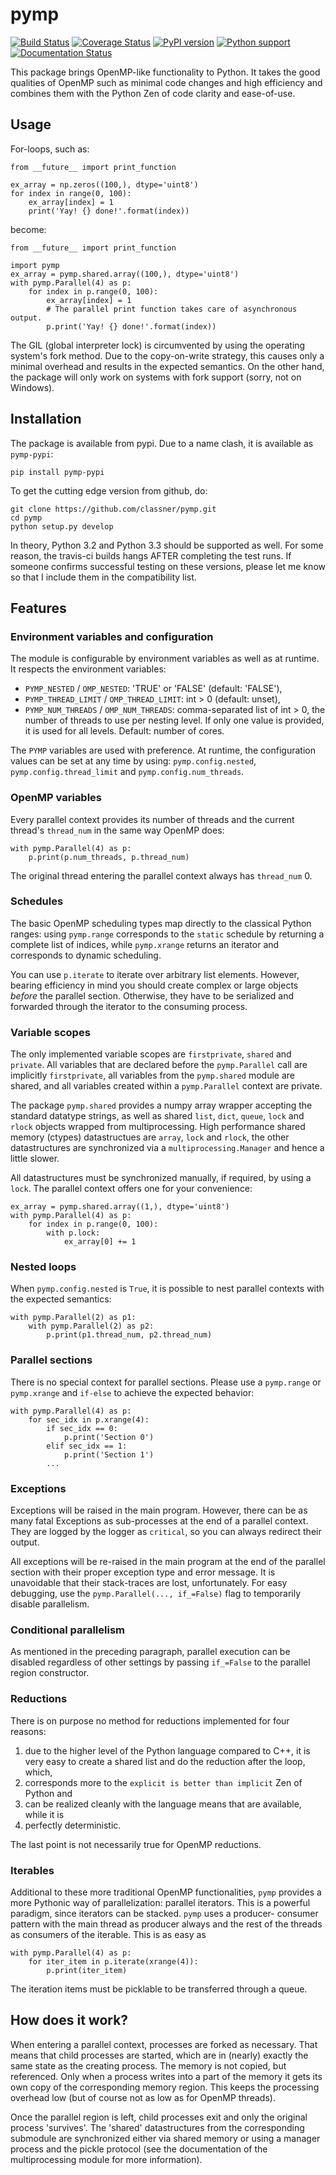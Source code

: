 
# pymp

[![Build Status](https://travis-ci.org/classner/pymp.svg?branch=master)](https://travis-ci.org/classner/pymp)
[![Coverage Status](https://coveralls.io/repos/github/classner/pymp/badge.svg?branch=master)](https://coveralls.io/github/classner/pymp?branch=master)
[![PyPI version](https://badge.fury.io/py/pymp-pypi.png)](https://badge.fury.io/py/pymp-pypi)
[![Python support](https://img.shields.io/badge/python-2.6%2C2.7%2C3.4%2C3.5%2C3.6-blue.svg)](https://travis-ci.org/classner/pymp)
[![Documentation Status](https://readthedocs.org/projects/pymp/badge/?version=latest)](http://pymp.readthedocs.io/en/latest/?badge=latest)

This package brings OpenMP-like functionality to Python. It takes the good
qualities of OpenMP such as minimal code changes and high efficiency and
combines them with the Python Zen of code clarity and ease-of-use.

## Usage

For-loops, such as:

```
from __future__ import print_function

ex_array = np.zeros((100,), dtype='uint8')
for index in range(0, 100):
    ex_array[index] = 1
    print('Yay! {} done!'.format(index))
```

become:

```
from __future__ import print_function

import pymp
ex_array = pymp.shared.array((100,), dtype='uint8')
with pymp.Parallel(4) as p:
    for index in p.range(0, 100):
        ex_array[index] = 1
        # The parallel print function takes care of asynchronous output.
        p.print('Yay! {} done!'.format(index))
```

The GIL (global interpreter lock) is circumvented by using the operating
system's fork method. Due to the copy-on-write strategy, this causes
only a minimal overhead and results in the expected semantics. On the
other hand, the package will only work on systems with fork support (sorry,
not on Windows).

## Installation

The package is available from pypi. Due to a name clash, it is
available as ``pymp-pypi``:

```
pip install pymp-pypi
```

To get the cutting edge version from github, do:

```
git clone https://github.com/classner/pymp.git
cd pymp
python setup.py develop
```

In theory, Python 3.2 and Python 3.3 should be supported as well. For some
reason, the travis-ci builds hangs AFTER completing the test runs. If someone
confirms successful testing on these versions, please let me know so that I
include them in the compatibility list.

## Features

### Environment variables and configuration

The module is configurable by environment variables as well as at runtime.
It respects the environment variables:
* `PYMP_NESTED` / `OMP_NESTED`: 'TRUE' or 'FALSE' (default: 'FALSE'),
* `PYMP_THREAD_LIMIT` / `OMP_THREAD_LIMIT`: int > 0 (default: unset),
* `PYMP_NUM_THREADS` / `OMP_NUM_THREADS`: comma-separated list of int > 0,
the number of threads to use per nesting level. If only one value is provided,
it is used for all levels. Default: number of cores.

The `PYMP` variables are used with preference. At runtime, the configuration
values can be set at any time by using: `pymp.config.nested`,
`pymp.config.thread_limit` and `pymp.config.num_threads`.

### OpenMP variables

Every parallel context provides its number of threads and the current thread's
`thread_num` in the same way OpenMP does:

```
with pymp.Parallel(4) as p:
    p.print(p.num_threads, p.thread_num)
```

The original thread entering the parallel context always has `thread_num` 0.

### Schedules

The basic OpenMP scheduling types map directly to the classical Python ranges:
using `pymp.range` corresponds to the `static` schedule by returning a complete
list of indices, while `pymp.xrange` returns an iterator and corresponds to
dynamic scheduling.

You can use `p.iterate` to iterate over arbitrary
list elements. However, bearing efficiency in mind you should create complex or
large objects *before* the parallel section. Otherwise, they
have to be serialized and forwarded through the iterator to the
consuming process.

### Variable scopes

The only implemented variable scopes are `firstprivate`, `shared` and
`private`. All variables that are declared before the `pymp.Parallel` call
are implicitly `firstprivate`, all variables from the `pymp.shared`
module are shared, and all variables created within a `pymp.Parallel` context
are private.

The package `pymp.shared` provides a numpy array wrapper accepting the standard
datatype strings, as well as shared `list`, `dict`, `queue`, `lock` and `rlock`
objects wrapped from multiprocessing. High performance shared memory (ctypes)
datastructues are `array`, `lock` and `rlock`, the other datastructures are
synchronized via a `multiprocessing.Manager` and hence a little slower.

All datastructures must be synchronized manually, if required, by using a
`lock`. The parallel context offers one for your convenience:

```
ex_array = pymp.shared.array((1,), dtype='uint8')
with pymp.Parallel(4) as p:
    for index in p.range(0, 100):
        with p.lock:
            ex_array[0] += 1
```

### Nested loops

When `pymp.config.nested` is `True`, it is possible to nest parallel contexts
with the expected semantics:

```
with pymp.Parallel(2) as p1:
    with pymp.Parallel(2) as p2:
        p.print(p1.thread_num, p2.thread_num)
```

### Parallel sections

There is no special context for parallel sections. Please use a `pymp.range` or
`pymp.xrange` and `if-else` to achieve the expected behavior:

```
with pymp.Parallel(4) as p:
    for sec_idx in p.xrange(4):
        if sec_idx == 0:
            p.print('Section 0')
        elif sec_idx == 1:
            p.print('Section 1')
        ...
```

### Exceptions

Exceptions will be raised in the main program. However, there can be as many
fatal Exceptions as sub-processes at the end of a parallel context. They are
logged by the logger as `critical`, so you can always redirect their output.

All exceptions will be re-raised in the main program at the end of the parallel
section with their proper exception type and error message. It is unavoidable
that their stack-traces are lost, unfortunately. For easy debugging, use the
``pymp.Parallel(..., if_=False)`` flag to temporarily disable parallelism.

### Conditional parallelism

As mentioned in the preceding paragraph, parallel execution can be disabled
regardless of other settings by passing ``if_=False`` to the parallel region
constructor.

### Reductions

There is on purpose no method for reductions implemented for four reasons:

1. due to the higher level of the Python language compared to C++, it is very
easy to create a shared list and do the reduction after the loop, which,
2. corresponds more to the `explicit is better than implicit` Zen of Python and
3. can be realized cleanly with the language means that are available, while it is
4. perfectly deterministic.

The last point is not necessarily true for OpenMP reductions.

### Iterables

Additional to these more traditional OpenMP functionalities, ``pymp`` provides
a more Pythonic way of parallelization: parallel iterators. This is a
powerful paradigm, since iterators can be stacked. ``pymp`` uses a producer-
consumer pattern with the main thread as producer always and the rest of the
threads as consumers of the iterable. This is as easy as

```
with pymp.Parallel(4) as p:
    for iter_item in p.iterate(xrange(4)):
        p.print(iter_item)
```

The iteration items must be picklable to be transferred through a queue.


## How does it work?

When entering a parallel context, processes are forked as necessary. That means
that child processes are started, which are in (nearly) exactly the same state
as the creating process. The memory is not copied, but referenced. Only when a
process writes into a part of the memory it gets its own copy of the
corresponding memory region. This keeps the processing overhead low (but of
course not as low as for OpenMP threads).

Once the parallel region is left, child processes exit and only the original
process 'survives'. The 'shared' datastructures from the corresponding submodule
are synchronized either via shared memory or using a manager process and the
pickle protocol (see the documentation of the multiprocessing module for more
information).
